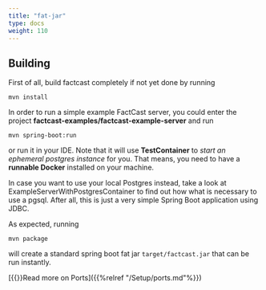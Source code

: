 ```yaml
---
title: "fat-jar"
type: docs
weight: 110
---
```


## Building

First of all, build factcast completely if not yet done by running


```shell
mvn install
```


In order to run a simple example FactCast server, you could enter the project **factcast-examples/factcast-example-server** and run

```shell
mvn spring-boot:run
```

or run it in your IDE. Note that it will use **TestContainer** to *start an ephemeral postgres instance* for you. That means, you need to have a **runnable Docker** installed on your machine.

In case you want to use your local Postgres instead, take a look at ExampleServerWithPostgresContainer to find out how what is necessary to use a pgsql. After all, this is just a very simple Spring Boot application using JDBC.

As expected, running


```shell
mvn package
```

will create a standard spring boot fat jar ```target/factcast.jar``` that can be run instantly.

[{{<icon name="circle-arrow-right" size="small">}}Read more on Ports]({{%relref "/Setup/ports.md"%}})
